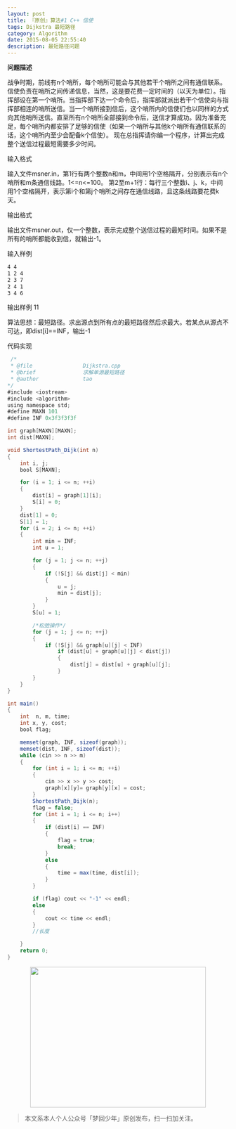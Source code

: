 ```yaml
---
layout: post
title: 『原创』算法#1 C++ 信使
tags: Dijkstra 最短路径
category: Algorithm
date: 2015-08-05 22:55:40
description: 最短路径问题
---
```


**问题描述**

战争时期，前线有n个哨所，每个哨所可能会与其他若干个哨所之间有通信联系。信使负责在哨所之间传递信息，当然，这是要花费一定时间的（以天为单位）。指挥部设在第一个哨所。当指挥部下达一个命令后，指挥部就派出若干个信使向与指挥部相连的哨所送信。当一个哨所接到信后，这个哨所内的信使们也以同样的方式向其他哨所送信。直至所有n个哨所全部接到命令后，送信才算成功。因为准备充足，每个哨所内都安排了足够的信使（如果一个哨所与其他k个哨所有通信联系的话，这个哨所内至少会配备k个信使）。
现在总指挥请你编一个程序，计算出完成整个送信过程最短需要多少时间。

输入格式

输入文件msner.in，第1行有两个整数n和m，中间用1个空格隔开，分别表示有n个哨所和m条通信线路。1<=n<=100。
第2至m+1行：每行三个整数i、j、k，中间用1个空格隔开，表示第i个和第j个哨所之间存在通信线路，且这条线路要花费k天。

输出格式

输出文件msner.out，仅一个整数，表示完成整个送信过程的最短时间。如果不是所有的哨所都能收到信，就输出-1。

输入样例

```bash
4 4
1 2 4
2 3 7
2 4 1
3 4 6
```

输出样例
11

算法思想：最短路径。求出源点到所有点的最短路径然后求最大。若某点从源点不可达，即dist[i]==INF，输出-1

代码实现

```java
 /*
 * @file				Dijkstra.cpp
 * @brief				求解单源最短路径
 * @author				tao
*/
#include <iostream>
#include <algorithm>
using namespace std;
#define MAXN 101
#define INF 0x3f3f3f3f

int graph[MAXN][MAXN];
int dist[MAXN];

void ShortestPath_Dijk(int n)
{
	int i, j;
	bool S[MAXN];

	for (i = 1; i <= n; ++i)
	{
		dist[i] = graph[1][i];
		S[i] = 0;
	}
	dist[1] = 0;
	S[1] = 1;
	for (i = 2; i <= n; ++i)
	{
		int min = INF;
		int u = 1;

		for (j = 1; j <= n; ++j)
		{
			if (!S[j] && dist[j] < min)
			{
				u = j;
				min = dist[j];
			}
		}
		S[u] = 1;

		/*松弛操作*/
		for (j = 1; j <= n; ++j)
		{
			if (!S[j] && graph[u][j] < INF)
				if (dist[u] + graph[u][j] < dist[j])
				{
					dist[j] = dist[u] + graph[u][j];
				}
		}
	}
}

int main()
{
	int  n, m, time;
	int x, y, cost;
	bool flag;

	memset(graph, INF, sizeof(graph));
	memset(dist, INF, sizeof(dist));
	while (cin >> n >> m)
	{
		for (int i = 1; i <= m; ++i)
		{
			cin >> x >> y >> cost;
			graph[x][y]= graph[y][x] = cost;
		}
		ShortestPath_Dijk(n);
		flag = false;
		for (int i = 1; i <= n; i++)
		{
			if (dist[i] == INF)
			{
				flag = true;
				break;
			}
			else
			{
				time = max(time, dist[i]);
			}
		}

		if (flag) cout << "-1" << endl;
		else
		{
			cout << time << endl;
		}
		//长度

	}
	return 0;
}
```

<div align="center">
<img src="http://7xlkoc.com1.z0.glb.clouddn.com/qrcodenew.jpg" width="400" height="320" />
</div>

> 本文系本人个人公众号「梦回少年」原创发布，扫一扫加关注。